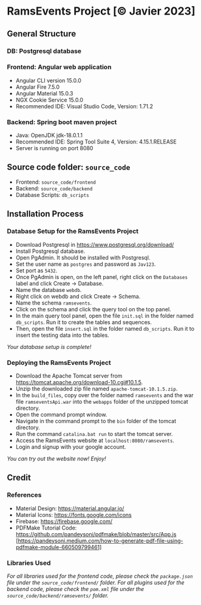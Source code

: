 # RamsEvents Project [&copy; Javier 2023]

## General Structure

### DB: Postgresql database

### Frontend: Angular web application

- Angular CLI version 15.0.0
- Angular Fire 7.5.0
- Angular Material 15.0.3
- NGX Cookie Service 15.0.0
- Recommended IDE: Visual Studio Code, Version: 1.71.2

### Backend: Spring boot maven project

- Java: OpenJDK jdk-18.0.1.1
- Recommended IDE: Spring Tool Suite 4, Version: 4.15.1.RELEASE
- Server is running on port 8080



## Source code folder: `source_code`

- Frontend: `source_code/frontend`
- Backend: `source_code/backend`
- Database Scripts: `db_scripts`



## Installation Process

### Database Setup for the RamsEvents Project

- Download Postgresql in https://www.postgresql.org/download/
- Install Postgresql database.
- Open PgAdmin. It should be installed with Postgresql.
- Set the user name as `postgres` and password as `Jav123`.
- Set port as `5432`.
- Once PgAdmin is open, on the left panel, right click on the `Databases` label and click Create -> Database.
- Name the database `webdb`.
- Right click on webdb and click Create -> Schema.
- Name the schema `ramsevents`.
- Click on the schema and click the query tool on the top panel.
- In the main query tool panel, open the file `init.sql` in the folder named `db_scripts`. Run it to create the tables and sequences.
- Then, open the file `insert.sql` in the folder named `db_scripts`. Run it to insert the testing data into the tables.

*Your database setup is complete!*

### Deploying the RamsEvents Project

- Download the Apache Tomcat server from https://tomcat.apache.org/download-10.cgi#10.1.5.
- Unzip the downloaded zip file named `apache-tomcat-10.1.5.zip`.
- In the `build_files`, copy over the folder named `ramsevents` and the war file `ramseventsApi.war` into the `webapps` folder of the unzipped tomcat directory.
- Open the command prompt window.
- Navigate in the command prompt to the `bin` folder of the tomcat directory.
- Run the command `catalina.bat run` to start the tomcat server.
- Access the RamsEvents website at `localhost:8080/ramsevents`.
- Login and signup with your google account.

*You can try out the website now! Enjoy!*



## Credit

### References

- Material Design: https://material.angular.io/
- Material Icons: https://fonts.google.com/icons
- Firebase: https://firebase.google.com/
- PDFMake Tutorial Code: https://github.com/pandeysoni/pdfmake/blob/master/src/App.js [https://pandeysoni.medium.com/how-to-generate-pdf-file-using-pdfmake-module-660509799461]

### Libraries Used

*For all libraries used for the frontend code, please check the `package.json` file under the `source_code/frontend/` folder.*
*For all plugins used for the backend code, please check the `pom.xml` file under the `source_code/backend/ramsevents/` folder.*